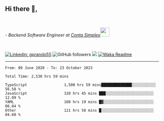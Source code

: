 <h2>Hi there  👋,</h2> </br>

<p><em>- Backend Software Engineer at <a href="https://contasimples.com">Conta Simples</a><img src="https://media.giphy.com/media/WUlplcMpOCEmTGBtBW/giphy.gif" width="30"> 
</em></p></br>


[![Linkedin: gprando55](https://img.shields.io/badge/-gprando55-blue?style=flat-square&logo=Linkedin&logoColor=white&link=https://www.linkedin.com/in/prandogabriel/)](https://www.linkedin.com/in/prandogabriel)
![GitHub followers](https://img.shields.io/github/followers/prandogabriel?label=Follow&style=social)
![](https://visitor-badge.glitch.me/badge?page_id=prandogabriel.prandogabriel)
[![Waka Readme](https://github.com/prandogabriel/prandogabriel/actions/workflows/update-stats.yml.yml/badge.svg)](https://github.com/prandogabriel/prandogabriel/actions/workflows/update-stats.yml.yml)

---

<!--START_SECTION:waka-->

```golang
From: 09 June 2020 - To: 23 October 2023

Total Time: 2,530 hrs 59 mins

TypeScript                 1,500 hrs 59 mins██████████████░░░░░░░░░░░   56.58 %
JavaScript                 320 hrs 45 mins ███░░░░░░░░░░░░░░░░░░░░░░   12.09 %
YAML                       160 hrs 19 mins █▓░░░░░░░░░░░░░░░░░░░░░░░   06.04 %
Other                      121 hrs 58 mins █░░░░░░░░░░░░░░░░░░░░░░░░   04.60 %
```

<!--END_SECTION:waka-->

